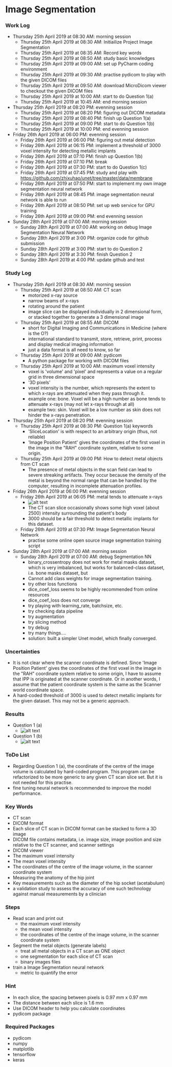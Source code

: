 # Image Segmentation
### Work Log
- Thursday 25th April 2019 at 08:30 AM: morning session
  - Thursday 25th April 2019 at 08:30 AM: Initiailize Project Image Segmentation
  - Thursday 25th April 2019 at 08:35 AM: Record key words
  - Thursday 25th April 2019 at 08:50 AM: study basic knowledges
  - Thursday 25th April 2019 at 09:00 AM: set up PyCharm coding environment
  - Thursday 25th April 2019 at 09:30 AM: practise pydicom to play with the given DICOM files
  - Thursday 25th April 2019 at 09:50 AM: download MicroDicom viewer to checkout the given DICOM files
  - Thursday 25th April 2019 at 10:00 AM: start to do Question 1(a)
  - Thursday 25th April 2019 at 10:45 AM: end morning session
- Thursday 25th April 2019 at 08:20 PM: evenning session
  - Thursday 25th April 2019 at 08:20 PM: figuring out DICOM metadata
  - Thursday 25th April 2019 at 08:40 PM: finish up Question 1(a)
  - Thursday 25th April 2019 at 09:00 PM: start to do Question 1(b)
  - Thursday 25th April 2019 at 10:00 PM: end evenning session
- Friday 26th April 2019 at 06:00 PM: evenning session
  - Friday 26th April 2019 at 06:00 PM: figuring out metal detection
  - Friday 26th April 2019 at 06:15 PM: implement a threshold of 3000 voxel intensity for detecting metallic implants
  - Friday 26th April 2019 at 07:10 PM: finish up Question 1(b)
  - Friday 26th April 2019 at 07:10 PM: break
  - Friday 26th April 2019 at 07:30 PM: start to do Question 1(c)
  - Friday 26th April 2019 at 07:45 PM: study and play with https://github.com/zhixuhao/unet/tree/master/data/membrane
  - Friday 26th April 2019 at 07:50 PM: start to implement my own image segmentation neural network
  - Friday 26th April 2019 at 08:45 PM: image segmentation neural network is able to run
  - Friday 26th April 2019 at 08:50 PM: set up web service for GPU training
  - Friday 26th April 2019 at 09:00 PM: end evenning session
- Sunday 28th April 2019 at 07:00 AM: morning session
  - Sunday 28th April 2019 at 07:00 AM: working on debug Image Segmentation Neural Network
  - Sunday 28th April 2019 at 3:00 PM: organize code for github submission
  - Sunday 28th April 2019 at 3:00 PM: start to do Question 2
  - Sunday 28th April 2019 at 3:30 PM: finish Question 2
  - Sunday 28th April 2019 at 4:00 PM: update github and test
  
  
### Study Log
- Thursday 25th April 2019 at 08:30 AM: morning session
  - Thursday 25th April 2019 at 08:50 AM: CT scan
    - motorized x-ray source
    - narrow beams of x-rays
    - rotating around the patient
    - image slice can be displayed individually in 2 dimensional form, or stacked together to generate a 3 dimensional image
  - Thursday 25th April 2019 at 08:55 AM: DICOM
    - short for Digital Imaging and Communications in Medicine (where is the O?)
    - international standard to transmit, store, retrieve, print, process and display medical imaging information
    - just a data format is all need to know, so far
  - Thursday 25th April 2019 at 09:00 AM: pydicom
    - A python package for working with DICOM files
  - Thursday 25th April 2019 at 10:00 AM: maximum voxel intensity
    - voxel is 'volume' and 'pixel' and represents a value on a regular grid in three dimensional space
    - '3D pixels'
    - voxel intensity is the number, which represents the extent to which x-rays are attenuated when they pass through it.
    - example one: bone. Voxel will be a high number as bone tends to attenuate x-rays (may not let x-rays through at all)
    - example two: skin. Voxel will be a low number as skin does not hinder the x-rays penetration.
- Thursday 25th April 2019 at 08:20 PM: evenning session
  - Thursday 25th April 2019 at 08:30 PM: Question 1(a) keywords
    - 'SliceLocation' is with respect to an arbitrary origin (thus, not reliable)
    - 'Image Position Patient' gives the coordinates of the first voxel in the image in the "RAH" coordinate system, relative to some origin.
  - Thursday 25th April 2019 at 09:00 PM: How to detect metal objects from CT scan
    - The presence of metal objects in the scan field can lead to severe streaking artifacts. They occur because the density of the metal is beyond the normal range that can be handled by the computer, resulting in incomplete attenuation profiles.
- Friday 26th April 2019 at 06:00 PM: evenning session
  - Friday 26th April 2019 at 06:05 PM: metal tends to attenuate x-rays
    - ![alt text](https://github.com/dkilike/Image-Segmentation/blob/master/snapshot/Figure_1.png)
    - The CT scan slice occasionally shows some high voxel (about 2500) intensity surrounding the patient's body
    - 3000 should be a fair threshold to detect metallic implants for this dataset.
  - Friday 26th April 2019 at 07:30 PM: Image Segmentation Neural Network
    - practise some online open source image segmentation training script
- Sunday 28th April 2019 at 07:00 AM: morning session
  - Sunday 28th April 2019 at 07:00 AM: debug Segmentation NN
    - binary_crossentropy does not work for metal masks dataset, which is very imbalanced, but works for balanced-class dataset, i.e. bone masks dataset, but
    - Cannot add class weights for image segmentation training.
    - try other loss functions
    - dice_coef_loss seems to be highly recommended from online resources
    - dice_coef_loss does not converge
    - try playing with learning_rate, batchsize, etc.
    - try checking data pipeline
    - try augmentation
    - try slicing method
    - try debug
    - try many things....
    - solution: built a simpler Unet model, which finally converged.

### Uncertainties
- It is not clear where the scanner coordinate is defined. Since 'Image Position Patient' gives the coordinates of the first voxel in the image in the "RAH" coordinate system relative to some origin, I have to assume that IPP is originated at the scanner coordinate. Or in another words, I assume that the patient coordinate system is the same as the Scanner world coordinate space.
- A hard-coded threshold of 3000 is used to detect metallic implants for the given dataset. This may not be a generic approach.

### Results
- Question 1 (a)
  - ![alt text](https://github.com/dkilike/Image-Segmentation/blob/master/snapshot/Q1(a).PNG)
- Question 1 (b)
  - ![alt text](https://github.com/dkilike/Image-Segmentation/blob/master/snapshot/Q1(b).PNG)

### ToDo List
- Regarding Question 1 (a), the coordinate of the centre of the image volume is calculated by hard-coded program. This program can be refactorized to be more generic to any given CT scan slice set. But it is not needed for this practise.
- fine tuning neural network is recommended to improve the model performance.

### Key Words
- CT scan
- DICOM format
- Each slice of CT scan in DICOM format can be stacked to form a 3D image
- DICOM file contains metadata, i.e. image size, image position and size relative to the CT scanner, and scanner settings
- DICOM viewer
- The maximum voxel intensity
- The mean voxel intensity
- The coordinates of the centre of the image volume, in the scanner coordinate system
- Measuring the anatomy of the hip joint
- Key measurements such as the diameter of the hip socket (acetabulum)
- a validation study to assess the accuracy of one such technology against manual measurements by a clinician

### Steps
- Read scan and print out 
  - the maximum voxel intensity
  - the mean voxel intensity
  - the coordinates of the centre of the image volume, in the scanner coordinate system
- Segment the metal objects (generate labels)
  - treat all metal objects in a CT scan as ONE object
  - one segmentation for each slice of CT scan
  - binary images files
- train a Image Segmentation neural network
  - metric to quantify the error

### Hint
- In each slice, the spacing between pixels is 0.97 mm x 0.97 mm
- The distance between each slice is 1.6 mm
- Use DICOM header to help you calculate coordinates
- pydicom package

### Required Packages
- pydicom
- numpy
- matplotlib
- tensorflow
- keras
